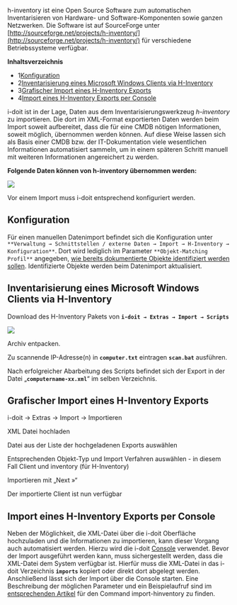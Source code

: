 h-inventory ist eine Open Source Software zum automatischen Inventarisieren von Hardware- und Software-Komponenten sowie ganzen Netzwerken. Die Software ist auf SourceForge unter [http://sourceforge.net/projects/h-inventory/](http://sourceforge.net/projects/h-inventory/) für verschiedene Betriebssysteme verfügbar.

**Inhaltsverzeichnis**

*   1[Konfiguration](#hinventory-Konfiguration)
*   2[Inventarisierung eines Microsoft Windows Clients via H-Inventory](#hinventory-InventarisierungeinesMicrosoftWindowsClientsviaH-Inventory)
*   3[Grafischer Import eines H-Inventory Exports](#hinventory-GrafischerImporteinesH-InventoryExports)
*   4[Import eines H-Inventory Exports per Console](#hinventory-ImporteinesH-InventoryExportsperConsole)

i-doit ist in der Lage, Daten aus dem Inventarisierungswerkzeug _h-inventory_ zu importieren. Die dort im XML-Format exportierten Daten werden beim Import soweit aufbereitet, dass die für eine CMDB nötigen Informationen, soweit möglich, übernommen werden können. Auf diese Weise lassen sich als Basis einer CMDB bzw. der IT-Dokumentation viele wesentlichen Informationen automatisiert sammeln, um in einem späteren Schritt manuell mit weiteren Informationen angereichert zu werden.

**Folgende Daten können von h-inventory übernommen werden:**

![](/download/attachments/7831611/hinv.jpg?version=1&modificationDate=1441873159568&api=v2)

Vor einem Import muss i-doit entsprechend konfiguriert werden.

Konfiguration
-------------

Für einen manuellen Datenimport befindet sich die Konfiguration unter `**Verwaltung → Schnittstellen / externe Daten → Import → H-Inventory → Konfiguration**`. Dort wird lediglich im Parameter `**Objekt-Matching Profil**` angegeben, [wie bereits dokumentierte Objekte identifiziert werden sollen](/display/de/Objekte+identifizieren+bei+Importen). Identifizierte Objekte werden beim Datenimport aktualisiert.

Inventarisierung eines Microsoft Windows Clients via H-Inventory
----------------------------------------------------------------

Download des H-Inventory Pakets von **`i-doit → Extras → Import → Scripts`**

![](/download/attachments/7831611/image2021-11-16_9-36-33.png?version=1&modificationDate=1637051794226&api=v2&effects=drop-shadow)

Archiv entpacken.

Zu scannende IP-Adresse(n) in **`computer.txt`** eintragen **`scan.bat`** ausführen.

Nach erfolgreicher Abarbeitung des Scripts befindet sich der Export in der Datei „**`computername-xx.xml`**“ im selben Verzeichnis.

Grafischer Import eines H-Inventory Exports
-------------------------------------------

i-doit -> Extras -> Import -> Importieren

XML Datei hochladen

Datei aus der Liste der hochgeladenen Exports auswählen

Entsprechenden Objekt-Typ und Import Verfahren auswählen - in diesem Fall Client und inventory (für H-Inventory)

Importieren mit „Next »“

Der importierte Client ist nun verfügbar

Import eines H-Inventory Exports per Console
--------------------------------------------

Neben der Möglichkeit, die XML-Datei über die i-doit Oberfläche hochzuladen und die Informationen zu importieren, kann dieser Vorgang auch automatisiert werden. Hierzu wird die i-doit [Console](/display/de/Console) verwendet. Bevor der Import ausgeführt werden kann, muss sichergestellt werden, dass die XML-Datei dem System verfügbar ist. Hierfür muss die XML-Datei in das i-doit Verzeichnis **`imports`** kopiert oder direkt dort abgelegt werden. Anschließend lässt sich der Import über die Console starten. Eine Beschreibung der möglichen Parameter und ein Beispielaufruf sind im [entsprechenden Artikel](/display/de/Optionen+und+Parameter+der+Console) für den Command import-hinventory zu finden.